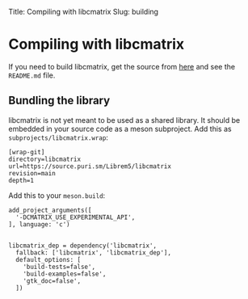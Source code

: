 Title: Compiling with libcmatrix
Slug: building

# Compiling with libcmatrix

If you need to build libcmatrix, get the source from
[here](https://source.puri.sm/Librem5/libcmatrix/) and see the `README.md` file.

## Bundling the library

libcmatrix is not yet meant to be used as a shared library. It should be embedded in your source
code as a meson subproject. Add this as `subprojects/libcmatrix.wrap`:

```
[wrap-git]
directory=libcmatrix
url=https://source.puri.sm/Librem5/libcmatrix
revision=main
depth=1
```

Add this to your `meson.build`:

```meson
add_project_arguments([
  '-DCMATRIX_USE_EXPERIMENTAL_API',
], language: 'c')


libcmatrix_dep = dependency('libcmatrix',
  fallback: ['libcmatrix', 'libcmatrix_dep'],
  default_options: [
    'build-tests=false',
    'build-examples=false',
    'gtk_doc=false',
  ])
```


